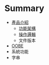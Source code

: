 # Summary

* [產品介紹](README.md)
   * [功能架構](gong_neng_jia_gou.md)
   * [操作邏輯](cao_zuo_luo_ji.md)
   * 文件版本
* [OOBE](Introduction.md)
* 系統功能
* 字串

